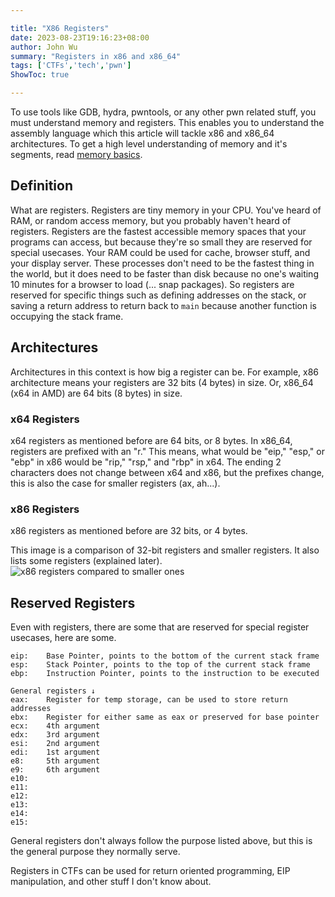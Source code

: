 ```yaml
---

title: "X86 Registers"
date: 2023-08-23T19:16:23+08:00
author: John Wu
summary: "Registers in x86 and x86_64"
tags: ['CTFs','tech','pwn']
ShowToc: true

---
```


To use tools like GDB, hydra, pwntools, or any other pwn related stuff, you must understand memory and registers.
This enables you to understand the assembly language which this article will tackle x86 and x86_64 architectures.
To get a high level understanding of memory and it's segments, read [memory basics](/posts/notes/memory-basics).

## Definition
What are registers.
Registers are tiny memory in your CPU.
You've heard of RAM, or random access memory, but you probably haven't heard of registers.
Registers are the fastest accessible memory spaces that your programs can access, but because they're so small they are reserved for special usecases.
Your RAM could be used for cache, browser stuff, and your display server.
These processes don't need to be the fastest thing in the world, but it does need to be faster than disk because no one's waiting 10 minutes for a browser to load (... snap packages).
So registers are reserved for specific things such as defining addresses on the stack, or saving a return address to return back to `main` because another function is occupying the stack frame.

## Architectures
Architectures in this context is how big a register can be.
For example, x86 architecture means your registers are 32 bits (4 bytes) in size.
Or, x86_64 (x64 in AMD) are 64 bits (8 bytes) in size.

### x64 Registers
x64 registers as mentioned before are 64 bits, or 8 bytes.
In x86_64, registers are prefixed with an "r."
This means, what would be "eip," "esp," or "ebp" in x86 would be "rip," "rsp," and "rbp" in x64.
The ending 2 characters does not change between x64 and x86, but the prefixes change, this is also the case for smaller registers (ax, ah...).

### x86 Registers
x86 registers as mentioned before are 32 bits, or 4 bytes.

This image is a comparison of 32-bit registers and smaller registers.
It also lists some registers (explained later).
![x86 registers compared to smaller ones](/CTF-notes/x86-registers.png)

## Reserved Registers
Even with registers, there are some that are reserved for special register usecases, here are some.
```
eip:    Base Pointer, points to the bottom of the current stack frame
esp:    Stack Pointer, points to the top of the current stack frame
ebp:    Instruction Pointer, points to the instruction to be executed

General registers ↓
eax:    Register for temp storage, can be used to store return addresses
ebx:    Register for either same as eax or preserved for base pointer
ecx:    4th argument
edx:    3rd argument
esi:    2nd argument
edi:    1st argument
e8:     5th argument
e9:     6th argument
e10:
e11:
e12:
e13:
e14:
e15:
```

General registers don't always follow the purpose listed above, but this is the general purpose they normally serve.

Registers in CTFs can be used for return oriented programming, EIP manipulation, and other stuff I don't know about.

